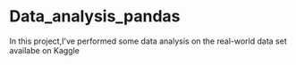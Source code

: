 # Data_analysis_pandas
In this project,I've performed some data analysis on the real-world data set availabe on Kaggle
